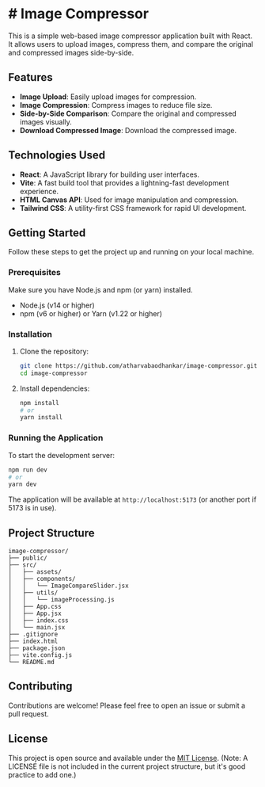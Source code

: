 # # Image Compressor

This is a simple web-based image compressor application built with React. It allows users to upload images, compress them, and compare the original and compressed images side-by-side.

## Features

- **Image Upload**: Easily upload images for compression.
- **Image Compression**: Compress images to reduce file size.
- **Side-by-Side Comparison**: Compare the original and compressed images visually.
- **Download Compressed Image**: Download the compressed image.

## Technologies Used

- **React**: A JavaScript library for building user interfaces.
- **Vite**: A fast build tool that provides a lightning-fast development experience.
- **HTML Canvas API**: Used for image manipulation and compression.
- **Tailwind CSS**: A utility-first CSS framework for rapid UI development.

## Getting Started

Follow these steps to get the project up and running on your local machine.

### Prerequisites

Make sure you have Node.js and npm (or yarn) installed.

- Node.js (v14 or higher)
- npm (v6 or higher) or Yarn (v1.22 or higher)

### Installation

1. Clone the repository:

   ```bash
   git clone https://github.com/atharvabaodhankar/image-compressor.git
   cd image-compressor
   ```

2. Install dependencies:

   ```bash
   npm install
   # or
   yarn install
   ```

### Running the Application

To start the development server:

```bash
npm run dev
# or
yarn dev
```

The application will be available at `http://localhost:5173` (or another port if 5173 is in use).

## Project Structure

```
image-compressor/
├── public/
├── src/
│   ├── assets/
│   ├── components/
│   │   └── ImageCompareSlider.jsx
│   ├── utils/
│   │   └── imageProcessing.js
│   ├── App.css
│   ├── App.jsx
│   ├── index.css
│   └── main.jsx
├── .gitignore
├── index.html
├── package.json
├── vite.config.js
└── README.md
```

## Contributing

Contributions are welcome! Please feel free to open an issue or submit a pull request.

## License

This project is open source and available under the [MIT License](LICENSE). (Note: A LICENSE file is not included in the current project structure, but it's good practice to add one.)

